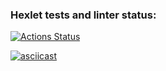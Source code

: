 ### Hexlet tests and linter status:
[![Actions Status](https://github.com/darthlivesey/python-project-50/actions/workflows/hexlet-check.yml/badge.svg)](https://github.com/darthlivesey/python-project-50/actions)

[![asciicast](https://asciinema.org/a/v1no6m8Hq8bIncwsJwhyeVqXg.svg)](https://asciinema.org/a/v1no6m8Hq8bIncwsJwhyeVqXg)